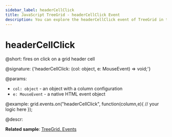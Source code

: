 ```yaml
---
sidebar_label: headerCellClick
title: JavaScript TreeGrid - headerCellClick Event 
description: You can explore the headerCellClick event of TreeGrid in the documentation of the DHTMLX JavaScript UI library. Browse developer guides and API reference, try out code examples and live demos, and download a free 30-day evaluation version of DHTMLX Suite.
---
```


# headerCellClick

@short: fires on click on a grid header cell

@signature: {'headerCellClick: (col: object, e: MouseEvent) => void;'}

@params:
- `col: object` - an object with a column configuration
- `e: MouseEvent` - a native HTML event object

@example:
grid.events.on("headerCellClick", function(column,e){
    // your logic here
});

@descr:

**Related sample**: [TreeGrid. Events](https://snippet.dhtmlx.com/sgwnxshe)
